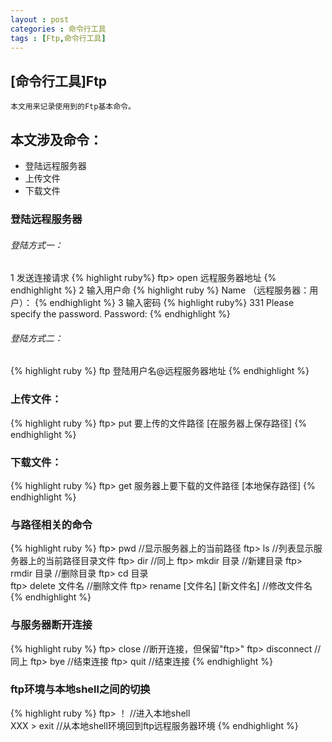 ```yaml
---
layout : post
categories : 命令行工具
tags : [Ftp,命令行工具]
---
```



## [命令行工具]Ftp
	本文用来记录使用到的Ftp基本命令。
	
## 本文涉及命令：
+ 登陆远程服务器
+ 上传文件
+ 下载文件

### 登陆远程服务器
	
###### 登陆方式一：
1 发送连接请求
{% highlight ruby%}
ftp> open 远程服务器地址
{% endhighlight %}
2 输入用户命
{% highlight ruby %}
Name （远程服务器：用户）：
{% endhighlight %}
3 输入密码
{% highlight ruby%}
331 Please specify the password.
Password: 
{% endhighlight %}

###### 登陆方式二：
{% highlight ruby %}
ftp 登陆用户名@远程服务器地址
{% endhighlight %}   



### 上传文件：
{% highlight ruby %}
ftp> put 要上传的文件路径 [在服务器上保存路径]
{% endhighlight %}

### 下载文件：

{% highlight ruby %}
ftp> get 服务器上要下载的文件路径 [本地保存路径]
{% endhighlight %}


### 与路径相关的命令
{% highlight ruby %}
ftp> pwd 				//显示服务器上的当前路径
ftp> ls  				//列表显示服务器上的当前路径目录文件
ftp> dir  				//同上
ftp> mkdir 目录  		//新建目录
ftp> rmdir 目录  		//删除目录
ftp> cd 目录  
ftp> delete 文件名  				//删除文件
ftp> rename [文件名] [新文件名]  	//修改文件名
{% endhighlight %}


### 与服务器断开连接
{% highlight ruby %}
ftp> close 				//断开连接，但保留"ftp>"
ftp> disconnect  		//同上
ftp> bye  				//结束连接
ftp> quit		  		//结束连接
{% endhighlight %}


### ftp环境与本地shell之间的切换
{% highlight ruby %}
ftp> ！			  		//进入本地shell  
XXX > exit				//从本地shell环境回到ftp远程服务器环境
{% endhighlight %}